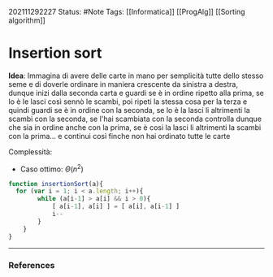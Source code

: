 202111292227
Status: #Note
Tags: [[Informatica]] [[ProgAlg]] [[Sorting algorithm]]

# Insertion sort

**Idea**: Immagina di avere delle carte in mano per semplicità tutte dello stesso seme e di doverle ordinare in maniera crescente da sinistra a destra, dunque inizi dalla seconda carta e guardi se è in ordine ripetto alla prima, se lo è le lasci così sennò le scambi, poi ripeti la stessa cosa per la terza e quindi guardi se è in ordine con la seconda, se lo è la lasci li altrimenti la scambi con la seconda, se l'hai scambiata con la seconda controlla dunque che sia in ordine anche con la prima, se è cosi la lasci li altrimenti la scambi con la prima... e continui così finche non hai ordinato tutte le carte

Complessità:
- Caso ottimo: $\Theta(n^2)$

```js
function insertionSort(a){
  for (var i = 1; i < a.length; i++){
		while (a[i-1] > a[i] && i > 0){
			[ a[i-1], a[i] ] = [ a[i], a[i-1] ]
			i--
		}
	}
}
```

---
### References